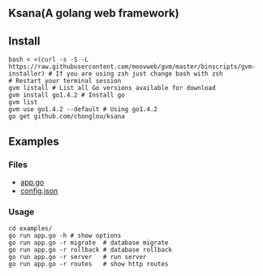 Ksana(A golang web framework)
--------------------------------

## Install

    bash < <(curl -s -S -L https://raw.githubusercontent.com/moovweb/gvm/master/binscripts/gvm-installer) # If you are using zsh just change bash with zsh
    # Restart your terminal session
    gvm listall # List all Go versions available for download
    gvm install go1.4.2 # Install go
    gvm list
    gvm use go1.4.2 --default # Using go1.4.2
    go get github.com/chonglou/ksana

## Examples

### Files

 * [app.go](examples/app.go)
 * [config.json](examples/config.json)

### Usage
    cd examples/
    go run app.go -h # show options
    go run app.go -r migrate  # database migrate
    go run app.go -r rollback # database rollback
    go run app.go -r server   # run server
    go run app.go -r routes   # show http routes


